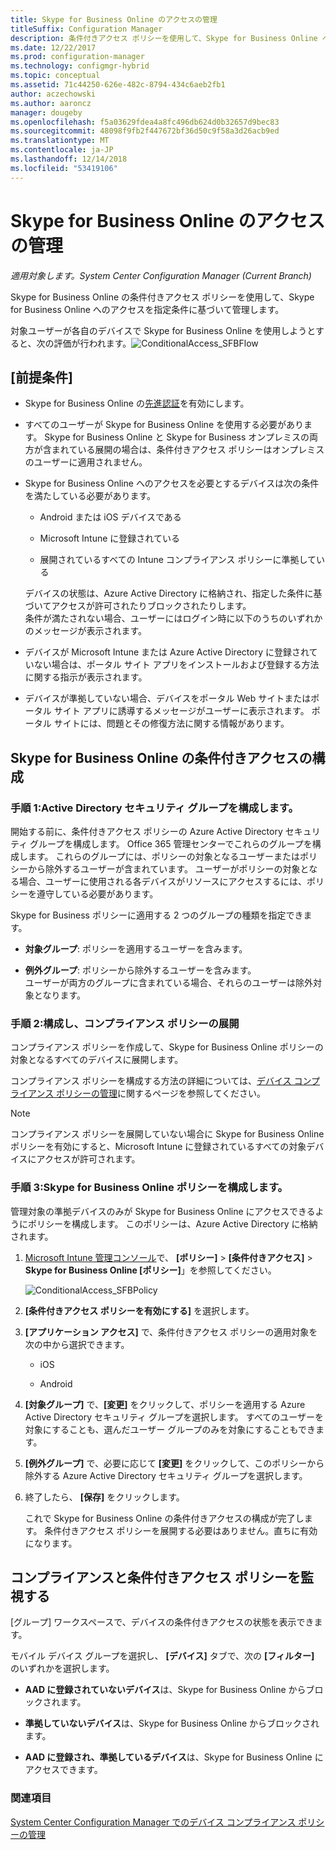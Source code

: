 ```yaml
---
title: Skype for Business Online のアクセスの管理
titleSuffix: Configuration Manager
description: 条件付きアクセス ポリシーを使用して、Skype for Business Online へのアクセスを管理する方法について説明します。
ms.date: 12/22/2017
ms.prod: configuration-manager
ms.technology: configmgr-hybrid
ms.topic: conceptual
ms.assetid: 71c44250-626e-482c-8794-434c6aeb2fb1
author: aczechowski
ms.author: aaroncz
manager: dougeby
ms.openlocfilehash: f5a03629fdea4a8fc496db624d0b32657d9bec83
ms.sourcegitcommit: 48098f9fb2f447672bf36d50c9f58a3d26acb9ed
ms.translationtype: MT
ms.contentlocale: ja-JP
ms.lasthandoff: 12/14/2018
ms.locfileid: "53419106"
---
```

# <a name="manage-skype-for-business-online-access"></a>Skype for Business Online のアクセスの管理

*適用対象します。System Center Configuration Manager (Current Branch)*


Skype for Business Online の条件付きアクセス ポリシーを使用して、Skype for Business Online へのアクセスを指定条件に基づいて管理します。  


 対象ユーザーが各自のデバイスで Skype for Business Online を使用しようとすると、次の評価が行われます。![ConditionalAccess&#95;SFBFlow](media/ConditionalAccess_SFBFlow.png)  

## <a name="prerequisites"></a>[前提条件]  

- Skype for Business Online の[先進認証](https://aka.ms/SkypeModernAuth)を有効にします。   

- すべてのユーザーが Skype for Business Online を使用する必要があります。 Skype for Business Online と Skype for Business オンプレミスの両方が含まれている展開の場合は、条件付きアクセス ポリシーはオンプレミスのユーザーに適用されません。  

- Skype for Business Online へのアクセスを必要とするデバイスは次の条件を満たしている必要があります。  

  -   Android または iOS デバイスである

  -   Microsoft Intune に登録されている

  -   展開されているすべての Intune コンプライアンス ポリシーに準拠している

  デバイスの状態は、Azure Active Directory に格納され、指定した条件に基づいてアクセスが許可されたりブロックされたりします。  
  条件が満たされない場合、ユーザーにはログイン時に以下のうちのいずれかのメッセージが表示されます。  

- デバイスが Microsoft Intune または Azure Active Directory に登録されていない場合は、ポータル サイト アプリをインストールおよび登録する方法に関する指示が表示されます。  

- デバイスが準拠していない場合、デバイスをポータル Web サイトまたはポータル サイト アプリに誘導するメッセージがユーザーに表示されます。 ポータル サイトには、問題とその修復方法に関する情報があります。  

## <a name="configure-conditional-access-for-skype-for-business-online"></a>Skype for Business Online の条件付きアクセスの構成  

### <a name="step-1-configure-active-directory-security-groups"></a>手順 1:Active Directory セキュリティ グループを構成します。  
 開始する前に、条件付きアクセス ポリシーの Azure Active Directory セキュリティ グループを構成します。 Office 365 管理センターでこれらのグループを構成します。 これらのグループには、ポリシーの対象となるユーザーまたはポリシーから除外するユーザーが含まれています。 ユーザーがポリシーの対象となる場合、ユーザーに使用される各デバイスがリソースにアクセスするには、ポリシーを遵守している必要があります。  

 Skype for Business ポリシーに適用する 2 つのグループの種類を指定できます。  

-   **対象グループ**: ポリシーを適用するユーザーを含みます。  

-   **例外グループ**: ポリシーから除外するユーザーを含みます。  
    ユーザーが両方のグループに含まれている場合、それらのユーザーは除外対象となります。  

### <a name="step-2-configure-and-deploy-a-compliance-policy"></a>手順 2:構成し、コンプライアンス ポリシーの展開  
 コンプライアンス ポリシーを作成して、Skype for Business Online ポリシーの対象となるすべてのデバイスに展開します。  

 コンプライアンス ポリシーを構成する方法の詳細については、[デバイス コンプライアンス ポリシーの管理](../../protect/deploy-use/device-compliance-policies.md)に関するページを参照してください。  

> [!NOTE]  
>  コンプライアンス ポリシーを展開していない場合に Skype for Business Online ポリシーを有効にすると、Microsoft Intune に登録されているすべての対象デバイスにアクセスが許可されます。  


### <a name="step-3-configure-the-skype-for-business-online-policy"></a>手順 3:Skype for Business Online ポリシーを構成します。  
 管理対象の準拠デバイスのみが Skype for Business Online にアクセスできるようにポリシーを構成します。 このポリシーは、Azure Active Directory に格納されます。  

1. [Microsoft Intune 管理コンソール](https://manage.microsoft.com)で、 **[ポリシー]** > **[条件付きアクセス]** > **Skype for Business Online [ポリシー]**」を参照してください。  

    ![ConditionalAccess&#95;SFBPolicy](media/ConditionalAccess_SFBPolicy.png)  

2. **[条件付きアクセス ポリシーを有効にする]** を選択します。  

3. **[アプリケーション アクセス]** で、条件付きアクセス ポリシーの適用対象を次の中から選択できます。  

   -   iOS  

   -   Android  

4. **[対象グループ]** で、**[変更]** をクリックして、ポリシーを適用する Azure Active Directory セキュリティ グループを選択します。 すべてのユーザーを対象にすることも、選んだユーザー グループのみを対象にすることもできます。  

5. **[例外グループ]** で、必要に応じて **[変更]** をクリックして、このポリシーから除外する Azure Active Directory セキュリティ グループを選択します。  

6. 終了したら、 **[保存]** をクリックします。  

   これで Skype for Business Online の条件付きアクセスの構成が完了します。 条件付きアクセス ポリシーを展開する必要はありません。直ちに有効になります。  

## <a name="monitor-the-compliance-and-conditional-access-policies"></a>コンプライアンスと条件付きアクセス ポリシーを監視する  
 [グループ] ワークスペースで、デバイスの条件付きアクセスの状態を表示できます。  

 モバイル デバイス グループを選択し、 **[デバイス]** タブで、次の **[フィルター]** のいずれかを選択します。  

-   **AAD に登録されていないデバイス**は、Skype for Business Online からブロックされます。

-   **準拠していないデバイス**は、Skype for Business Online からブロックされます。  

-   **AAD に登録され、準拠しているデバイス**は、Skype for Business Online にアクセスできます。  

### <a name="see-also"></a>関連項目  

 [System Center Configuration Manager でのデバイス コンプライアンス ポリシーの管理](../../protect/deploy-use/device-compliance-policies.md)
